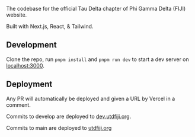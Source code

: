 The codebase for the official Tau Delta chapter of Phi Gamma Delta (FIJI) website.

Built with Next.js, React, & Tailwind.

## Development

Clone the repo, run `pnpm install` and `pnpm run dev` to start a dev server on [localhost:3000](http://localhost:3000/).

## Deployment

Any PR will automatically be deployed and given a URL by Vercel in a comment.

Commits to develop are deployed to [dev.utdfiji.org](https://dev.utdfiji.org/).

Commits to main are deployed to [utdfiji.org](https://utdfiji.org/)
